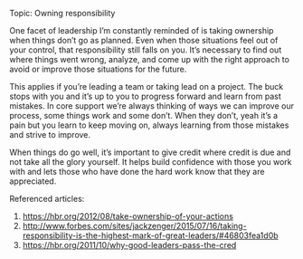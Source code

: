 Topic: Owning responsibility

One facet of leadership I’m constantly reminded of is taking ownership when things don’t go as planned. Even when those situations feel out of your control, that responsibility still falls on you. It’s necessary to find out where things went wrong, analyze, and come up with the right approach to avoid or improve those situations for the future. 

This applies if you’re leading a team or taking lead on a project. The buck stops with you and it’s up to you to progress forward and learn from past mistakes. In core support we’re always thinking of ways we can improve our process, some things work and some don’t. When they don’t, yeah it’s a pain but you learn to keep moving on, always learning from those mistakes and strive to improve. 

When things do go well, it’s important to give credit where credit is due and not take all the glory yourself. It helps build confidence with those you work with and lets those who have done the hard work know that they are appreciated.

Referenced articles: 

1. https://hbr.org/2012/08/take-ownership-of-your-actions
2. http://www.forbes.com/sites/jackzenger/2015/07/16/taking-responsibility-is-the-highest-mark-of-great-leaders/#46803fea1d0b
3. https://hbr.org/2011/10/why-good-leaders-pass-the-cred

